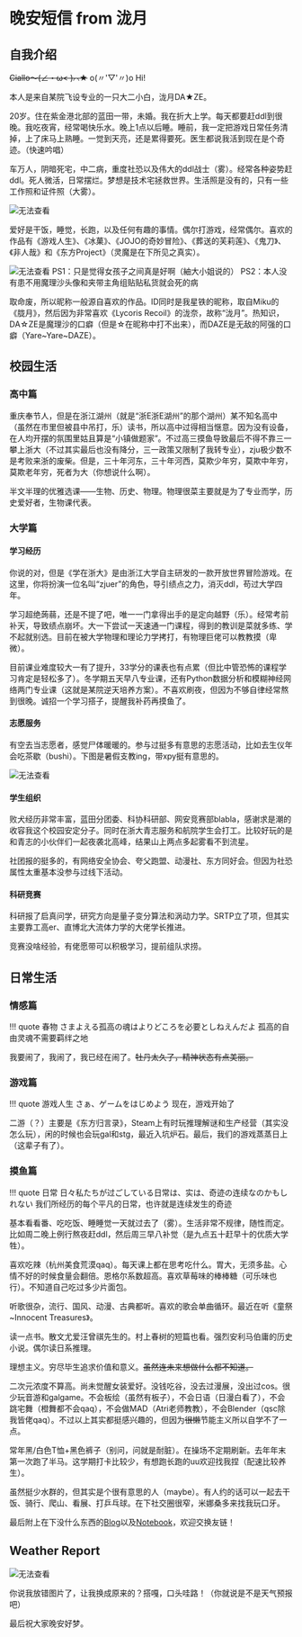 # 晚安短信 from 泷月

## 自我介绍
<del>Ciallo～(∠・ω< )⌒★</del> o(〃'▽'〃)o Hi!

本人是来自某院飞设专业的一只大二小白，泷月DA★ZE。

20岁。住在紫金港北部的蓝田一带，未婚。我在折大上学。每天都要赶ddl到很晚。我吃夜宵，经常喝快乐水。晚上1点以后睡。睡前，我一定把游戏日常任务清掉，上了床马上熟睡。一觉到天亮，还是累得要死。医生都说我活到现在是个奇迹。（快速吟唱）

车万人，阴暗死宅，中二病，重度社恐以及伟大的ddl战士（雾）。经常各种姿势赶ddl。死人微活，日常摆烂。梦想是技术宅拯救世界。生活照是没有的，只有一些工作照和证件照（大雾）。

![无法查看](figures\figure1.jpg)

爱好是干饭，睡觉，长跑，以及任何有趣的事情。偶尔打游戏，经常偶尔。喜欢的作品有《游戏人生》、《冰菓》、《JOJO的奇妙冒险》、《葬送的芙莉莲》、《鬼刀》、《非人哉》和《东方Project》（灵魔是在下所见之真实）。

![无法查看](figures/reimu_marisa.png)
PS1：只是觉得女孩子之间真是好啊（紬大小姐说的）
PS2：本人没有患不用魔理沙头像和夹带主角组贴贴私货就会死的病

取命废，所以昵称一般源自喜欢的作品。ID同时是我星铁的昵称，取自Miku的《胧月》，然后因为非常喜欢《Lycoris Recoil》的泷奈，故称“泷月”。热知识，DA☆ZE是魔理沙的口癖（但是☆在昵称中打不出来），而DAZE是无敌的阿强的口癖（Yare\~Yare~DAZE）。

## 校园生活

### 高中篇
重庆奉节人，但是在浙江湖州（就是“浙E浙E湖州”的那个湖州）某不知名高中（虽然在市里但被县中吊打，乐）读书，所以高中过得相当惬意。因为没有设备，在人均开摆的氛围里姑且算是“小镇做题家”。不过高三摸鱼导致最后不得不靠三一攀上浙大（不过其实最后也没有降分，三一政策又限制了我转专业），zju极少数不是考败来浙的废柴。但是，三十年河东，三十年河西，莫欺少年穷，莫欺中年穷，莫欺老年穷，死者为大（你想说什么啊）。

半文半理的优雅选课——生物、历史、物理。物理很菜主要就是为了专业而学，历史爱好者，生物课代表。

### 大学篇

#### 学习经历

你说的对，但是《学在浙大》是由浙江大学自主研发的一款开放世界冒险游戏。在这里，你将扮演一位名叫“zjuer”的角色，导引绩点之力，消灭ddl，苟过大学四年。

学习超绝蒟蒻，还是不提了吧，唯一一门拿得出手的是定向越野（乐）。经常考前补天，导致绩点崩坏。大一下尝试一天速通一门课程，得到的教训是菜就多练、学不起就别选。目前在被大学物理和理论力学拷打，有物理巨佬可以教教摸（卑微）。

目前课业难度较大一有了提升，33学分的课表也有点累（但比中管恐怖的课程学习肯定是轻松多了）。冬学期五天早八专业课，还有Python数据分析和模糊神经网络两门专业课（这就是某院逆天培养方案）。不喜欢刷夜，但因为不够自律经常熬到很晚。诚招一个学习搭子，提醒我补药再摸鱼了。

#### 志愿服务

有空去当志愿者，感觉尸体暖暖的。参与过挺多有意思的志愿活动，比如去生仪年会吃茶歇（bushi）。下图是暑假支教ing，带xpy挺有意思的。

![无法查看](figures/figure2.jpg)

#### 学生组织

败犬经历非常丰富，蓝田分团委、科协科研部、网安竞赛部blabla，感谢求是潮的收容我这个校园安定分子。同时在浙大青志服务和航院学生会打工。比较好玩的是和青志的小伙伴们一起夜袭北高峰，结果山上两点多起雾看不到流星。

社团报的挺多的，有网络安全协会、夸父跑盟、动漫社、东方同好会。但因为社恐属性太重基本没参与过线下活动。
#### 科研竞赛

科研报了启真问学，研究方向是量子变分算法和涡动力学。SRTP立了项，但其实主要靠工高er、直博北大流体力学的大佬学长推进。

竞赛没啥经验，有佬愿带可以积极学习，提前组队求捞。

## 日常生活

### 情感篇
!!! quote 春物
    さまよえる孤高の魂はよりどころを必要としねえんだよ
    孤高的自由灵魂不需要羁绊之地

我要闹了，我闹了，我已经在闹了。<del>牡丹太久了，精神状态有点美丽。</del>

### 游戏篇

!!! quote 游戏人生
    さぁ、ゲームをはじめよう
    现在，游戏开始了

二游（？）主要是《东方归言录》，Steam上有时玩推理解谜和生产经营（其实没怎么玩），闲的时候也会玩gal和stg，最近入坑炉石。最后，我们的游戏蒸蒸日上（这辈子有了）。

### 摸鱼篇
!!! quote 日常
    日々私たちが过ごしている日常は、实は、奇迹の连续なのかもしれない
    我们所经历的每个平凡的日常，也许就是连续发生的奇迹 

基本看看番、吃吃饭、睡睡觉一天就过去了（雾）。生活非常不规律，随性而定。比如周二晚上例行熬夜赶ddl，然后周三早八补觉（是九点五十赶早十的优质大学牲）。

喜欢吃辣（杭州美食荒漠qaq）。每天课上都在思考吃什么。胃大，无须多盐。心情不好的时候食量会翻倍。恩格尔系数超高。喜欢草莓味的棒棒糖（可乐味也行）。不知道自己吃过多少片面包。

听歌很杂，流行、国风、动漫、古典都听。喜欢的歌会单曲循环。最近在听《童祭~Innocent Treasures》。

读一点书。散文尤爱汪曾祺先生的。村上春树的短篇也看。强烈安利马伯庸的历史小说。偶尔读日系推理。

理想主义。穷尽毕生追求价值和意义。<del>虽然连未来想做什么都不知道。</del>

二次元浓度不算高。尚未觉醒女装爱好。没钱吃谷，没去过漫展，没出过cos。很少玩音游和galgame。不会板绘（虽然有板子），不会日语（日漫白看了），不会跳宅舞（橙舞都不会qaq），不会做MAD（Atri老师教教），不会Blender（qsc除我皆佬qaq）。不过以上其实都挺感兴趣的，但因为<del>很懒</del>节能主义所以自学不了一点。

常年黑/白色T恤+黑色裤子（别问，问就是耐脏）。在操场不定期刷新。去年年末第一次跑了半马。这学期打卡比较少，有想跑长跑的uu欢迎找我捏（配速比较养生）。

虽然挺少水群的，但其实是个很有意思的人（maybe）。有人约的话可以一起去干饭、骑行、爬山、看展、打乒乓球。在下社交圈很窄，米娜桑多来找我玩口牙。

最后附上在下没什么东西的[Blog](https://happystarkitty.github.io/)以及[Notebook](https://happystarkitty.github.io/StarDiary)，欢迎交换友链！

## Weather Report

![无法查看](figures/weather.png)

你说我放错图片了，让我换成原来的？搭嘎，口头哇路！（你就说是不是天气预报吧）

最后祝大家晚安好梦。
